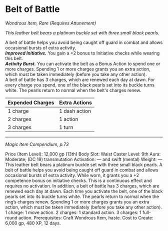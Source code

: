 # Belt of Battle
*Wondrous Item, Rare (Requires Attunement)*

*This leather belt bears a platinum buckle set with three small black pearls.*

A belt of battle helps you avoid being caught off guard in combat and allows occasional bursts of extra activity.  
***Improved Initiative.*** You gain a +2 bonus to Initiative checks while wearing this belt.  
***Activity Burst.*** You can activate the belt as a Bonus Action to spend one or more charges. Spending 1 or more charges grants you an extra action, which must be taken immediately (before you take any other action).  
A belt of battle has 3 charges, which are renewed each day at dawn. For every charge you spend, one of the black pearls set into its buckle turns white. The pearls return to normal when the belt's charges renew.  

| Expended Charges | Extra Actions |
|------------------|---------------|
| 1 charge         | 1 dash action |
| 2 charges        | 1 action      |
| 3 charges        | 1 turn        |




---
*Magic Item Compendium, p.73*

Price (Item Level): 12,000 gp (13th)
Body Slot: Waist
Caster Level: 9th
Aura: Moderate; (DC 19) transmutation
Activation: — and swift (mental)
Weight: —
This leather belt bears a platinum buckle set
with three small black pearls.
A belt of battle helps you avoid being caught
off guard in combat and allows occasional
bursts of extra activity. While worn, it
grants you a +2 competence bonus on initiative
checks. This is a continuous effect
and requires no activation.
In addition, a belt of battle has 3 charges,
which are renewed each day at dawn.
Each time you activate the belt, one of
the black pearls set into its buckle turns
white. The pearls return to normal when
the ring’s charges renew. Spending 1 or
more charges grants you an extra action,
which must be taken immediately (before
you take any other action).
1 charge: 1 move action.
2 charges: 1 standard action.
3 charges: 1 full-round action.
Prerequisites: Craft Wondrous Item,
haste.
Cost to Create: 6,000 gp, 480 XP,
12 days.